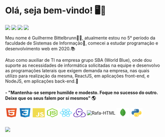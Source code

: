 # Olá, seja bem-vindo! 🖥️👋
<a href="https://linkedin.com/in/#"><img src="https://img.shields.io/badge/linkedin-0077B5.svg?style=for-the-badge&logo=linkedin&logoColor=white"></a> <a href="https://www.instagram.com/guilherme_bittelbrunn/?hl=pt-br"><img src="https://img.shields.io/badge/instagram-E4405F.svg?style=for-the-badge&logo=instagram&logoColor=white"></a> <a href="https://www.facebook.com/guilherme.bittelbrunn"><img src="https://img.shields.io/badge/facebook-0077B5.svg?style=for-the-badge&logo=facebook&logoColor=white"></a> <a href="mailto:guilherme.bitte@unifebe.edu.br"><img src="https://img.shields.io/badge/e‑mail-F13536.svg?style=for-the-badge&logo=GMail&logoColor=white"></a> 



Meu nome é Guilherme Bittelbrunn🙋‍♂️, atualmente estou no 5° período da faculdade de Sistemas de Informação🏫, comecei a estudar programação e desenvolvimento web em 2020.📚

Atuo como auxiliar de TI na empresa grupo SBA (World Blue), onde dou suporte as necessidades de informática solicitadas na equipe e desenvolvo as programações laterais que exigem demanda na empresa, nas quais utilizo para realização da mesma, ReactJS, em aplicações front-end, e NodeJS, em aplicações back-end.💼

#### - "Mantenha-se sempre humilde e modesto. Foque no sucesso do outro. Deixe que os seus falem por si mesmos" 🌎

  <img align="center" alt="Rafa-HTML" height="30" width="40" display = "inline-block" src="https://raw.githubusercontent.com/devicons/devicon/master/icons/html5/html5-original.svg"> <img align="center" alt="Rafa-CSS" height="30" width="40" display = "inline-block" src="https://raw.githubusercontent.com/devicons/devicon/master/icons/css3/css3-original.svg"> <img align="center" alt="Rafa-Js" height="30" width="40" display = "inline-block" src="https://raw.githubusercontent.com/devicons/devicon/master/icons/javascript/javascript-plain.svg"> <img align="center" alt="Rafa-HTML" height="30" width="40" display = "inline-block" src="https://raw.githubusercontent.com/devicons/devicon/master/icons/nodejs/nodejs-original.svg">
 <img align="center" alt="Rafa-HTML" height="30" width="40" display = "inline-block" src="https://raw.githubusercontent.com/devicons/devicon/master/icons/react/react-original.svg"> 
 <img align="center" alt="Rafa-HTML" height="30" width="40" display = "inline-block" src="https://raw.githubusercontent.com/devicons/devicon/master/icons/redux/redux-original.svg"> 
  <img align="center" alt="Rafa-HTML" height="30" width="40" display = "inline-block" src="https://cdn.jsdelivr.net/gh/devicons/devicon/icons/tailwindcss/tailwindcss-plain.svg"> 
 <img align="center" alt="Rafa-HTML" height="30" width="40" display = "inline-block" src="https://raw.githubusercontent.com/devicons/devicon/master/icons/mongodb/mongodb-original.svg">   <img align="center" alt="Rafa-Python" height="30" width="40"  display = "inline-block" src="https://raw.githubusercontent.com/devicons/devicon/master/icons/python/python-original.svg">

<br>

<div text-align:center>
<img height="165em" src="https://github-readme-stats.vercel.app/api?username=guilhermebittelbrunn&show_icons=true&theme=tokyonight&include_all_commits=true&count_private=true&hide=prs,issues,contribs"/>
</div>


